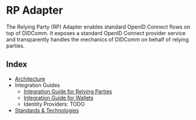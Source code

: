 # RP Adapter

The Relying Party (RP) Adapter enables standard OpenID Connect flows on top of DIDComm.
It exposes a standard OpenID Connect provider service and transparently handles the mechanics of DIDComm on behalf of
relying parties.

## Index

* [Architecture](./architecture.md)
* Integration Guides
  * [Integration Guide for Relying Parties](./integration/relying_parties.md)
  * [Integration Guide for Wallets](./integration/wallets.md)
  * Identity Providers: TODO
* [Standards & Technologies](./protocols.md)
